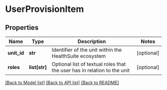 # UserProvisionItem

## Properties
Name | Type | Description | Notes
------------ | ------------- | ------------- | -------------
**unit_id** | **str** | Identifier of the unit within the HealthSuite ecosystem | [optional] 
**roles** | **list[str]** | Optional list of textual roles that the user has in relation to the unit | [optional] 

[[Back to Model list]](../README.md#documentation-for-models) [[Back to API list]](../README.md#documentation-for-api-endpoints) [[Back to README]](../README.md)


